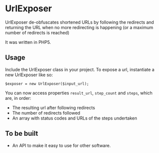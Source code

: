 UrlExposer
==========

UrlExposer de-obfuscates shortened URLs by following the redirects and returning the URL when no more redirecting is happening (or a maximum number of redirects is reached)

It was written in PHP5.

Usage
-----

Include the UrlExposer class in your project. To expose a url, instantiate a new UrlExposer like so:

    $exposer = new UrlExposer($input_url);

You can now access properties `result_url`, `step_count` and `steps`, which are, in order:

-  The resulting url after following redirects
-  The number of redirects followed
-  An array with status codes and URLs of the steps undertaken


To be built 
-----------

-  An API to make it easy to use for other software.